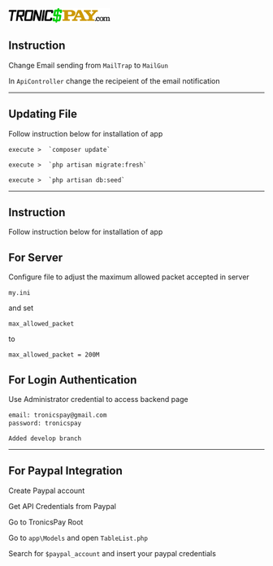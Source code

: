 ![plot](./public/assets/images/logo.png)

## Instruction

Change Email sending from `MailTrap` to `MailGun`

In `ApiController` change the recipeient of the email notification

---

## Updating File

Follow instruction below for installation of app

```Package
execute >  `composer update`
```

```DATABASE
execute >  `php artisan migrate:fresh`
```

```Seeder
execute >  `php artisan db:seed`
```

---

## Instruction

Follow instruction below for installation of app

## For Server

Configure file to adjust the maximum allowed packet accepted in server

```SERVER
my.ini
```

and set

```SERVER
max_allowed_packet
```

to

```SERVER
max_allowed_packet = 200M
```

## For Login Authentication

Use Administrator credential to access backend page

```CREDENTIALS
email: tronicspay@gmail.com
password: tronicspay
```

```
Added develop branch
```

---

## For Paypal Integration

Create Paypal account

Get API Credentials from Paypal

Go to TronicsPay Root

Go to `app\Models` and open `TableList.php`

Search for `$paypal_account` and insert your paypal credentials

